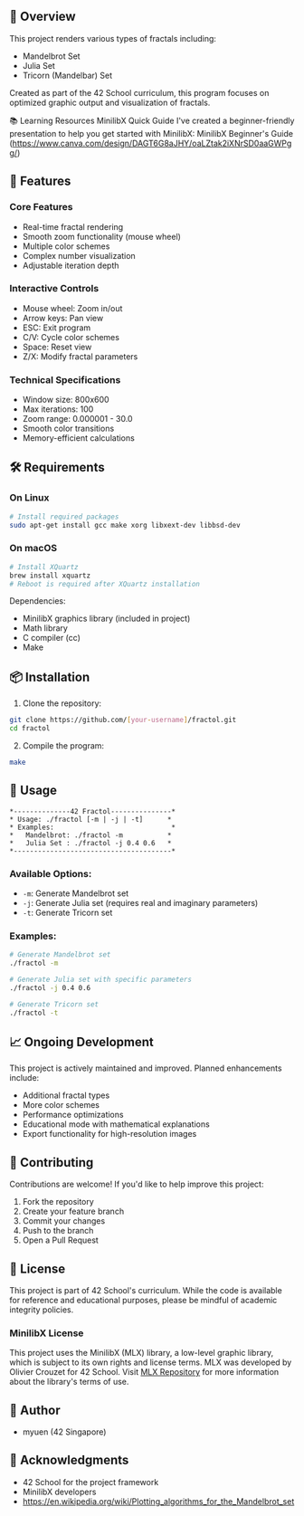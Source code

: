 ## 🎯 Overview

This project renders various types of fractals including:
- Mandelbrot Set
- Julia Set
- Tricorn (Mandelbar) Set

Created as part of the 42 School curriculum, this program focuses on optimized graphic output and visualization of fractals.

📚 Learning Resources
MinilibX Quick Guide
I've created a beginner-friendly presentation to help you get started with MinilibX:
MinilibX Beginner's Guide (https://www.canva.com/design/DAGT6G8aJHY/oaLZtak2iXNrSD0aaGWPgg/)

## 🌟 Features

### Core Features
- Real-time fractal rendering
- Smooth zoom functionality (mouse wheel)
- Multiple color schemes
- Complex number visualization
- Adjustable iteration depth

### Interactive Controls
- Mouse wheel: Zoom in/out
- Arrow keys: Pan view
- ESC: Exit program
- C/V: Cycle color schemes
- Space: Reset view
- Z/X: Modify fractal parameters

### Technical Specifications
- Window size: 800x600
- Max iterations: 100
- Zoom range: 0.000001 - 30.0
- Smooth color transitions
- Memory-efficient calculations

## 🛠️ Requirements

### On Linux
```bash
# Install required packages
sudo apt-get install gcc make xorg libxext-dev libbsd-dev
```

### On macOS
```bash
# Install XQuartz
brew install xquartz
# Reboot is required after XQuartz installation
```

Dependencies:
- MinilibX graphics library (included in project)
- Math library
- C compiler (cc)
- Make

## 📦 Installation

1. Clone the repository:
```bash
git clone https://github.com/[your-username]/fractol.git
cd fractol
```

2. Compile the program:
```bash
make
```

## 🚀 Usage

```
*--------------42 Fractol---------------*
* Usage: ./fractol [-m | -j | -t]      *
* Examples:                             *
*   Mandelbrot: ./fractol -m           *
*   Julia Set : ./fractol -j 0.4 0.6   *
*---------------------------------------*
```

### Available Options:
- `-m`: Generate Mandelbrot set
- `-j`: Generate Julia set (requires real and imaginary parameters)
- `-t`: Generate Tricorn set

### Examples:
```bash
# Generate Mandelbrot set
./fractol -m

# Generate Julia set with specific parameters
./fractol -j 0.4 0.6

# Generate Tricorn set
./fractol -t
```

## 📈 Ongoing Development

This project is actively maintained and improved. Planned enhancements include:
- Additional fractal types
- More color schemes
- Performance optimizations
- Educational mode with mathematical explanations
- Export functionality for high-resolution images

## 🤝 Contributing

Contributions are welcome! If you'd like to help improve this project:
1. Fork the repository
2. Create your feature branch
3. Commit your changes
4. Push to the branch
5. Open a Pull Request

## 📝 License

This project is part of 42 School's curriculum. While the code is available for reference and educational purposes, please be mindful of academic integrity policies.

### MinilibX License
This project uses the MinilibX (MLX) library, a low-level graphic library, which is subject to its own rights and license terms. MLX was developed by Olivier Crouzet for 42 School. Visit [MLX Repository](https://github.com/42Paris/minilibx-linux) for more information about the library's terms of use.

## 👤 Author

- myuen (42 Singapore)

## 🙏 Acknowledgments

- 42 School for the project framework
- MinilibX developers
- https://en.wikipedia.org/wiki/Plotting_algorithms_for_the_Mandelbrot_set
